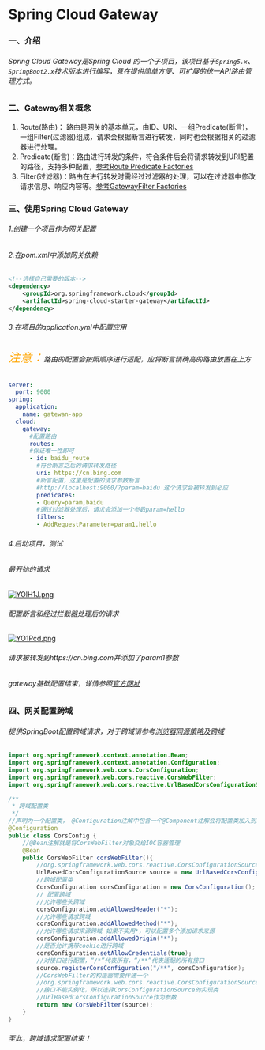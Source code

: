 # Spring Cloud Gateway

### 一、介绍

###### Spring Cloud Gateway是Spring Cloud 的一个子项目，该项目基于`Spring5.x`、`SpringBoot2.x`技术版本进行编写，意在提供简单方便、可扩展的统一API路由管理方式。

### 二、Gateway相关概念

1. Route(路由)： 路由是网关的基本单元，由ID、URI、一组Predicate(断言)，一组Filter(过滤器)组成，请求会根据断言进行转发，同时也会根据相关的过滤器进行处理。
2. Predicate(断言)：路由进行转发的条件，符合条件后会将请求转发到URI配置的路径，支持多种配置，[参考Route Predicate Factories](https://cloud.spring.io/spring-cloud-static/spring-cloud-gateway/2.2.2.RELEASE/reference/html/#gateway-request-predicates-factories)
3. Filter(过滤器)：路由在进行转发时需经过过滤器的处理，可以在过滤器中修改请求信息、响应内容等。[参考GatewayFilter Factories](https://cloud.spring.io/spring-cloud-static/spring-cloud-gateway/2.2.2.RELEASE/reference/html/#gatewayfilter-factories)

### 三、使用Spring Cloud Gateway

###### 1.创建一个项目作为网关配置

###### 2.在pom.xml中添加网关依赖

``` xml
<!--选择自己需要的版本-->
<dependency>
    <groupId>org.springframework.cloud</groupId>
    <artifactId>spring-cloud-starter-gateway</artifactId>
</dependency>
```

###### 3.在项目的application.yml中配置应用

###### <font color="orange" size="5">注意：</font>路由的配置会按照顺序进行适配，应将断言精确高的路由放置在上方

```yml
server:
  port: 9000
spring:
  application:
    name: gatewan-app
  cloud:
    gateway:
      #配置路由
      routes:
      #保证唯一性即可
      - id: baidu_route
        #符合断言之后的请求转发路径
        uri: https://cn.bing.com
        #断言配置，这里是配置的请求参数断言
        #http://localhost:9000/?param=baidu 这个请求会被转发到必应
        predicates:
        - Query=param,baidu
        #通过过滤器处理后，请求会添加一个参数param=hello
        filters:
        - AddRequestParameter=param1,hello
```

###### 4.启动项目，测试

###### 最开始的请求

[![YOlH1J.png](https://s1.ax1x.com/2020/05/22/YOlH1J.png)](https://imgchr.com/i/YOlH1J)

###### 配置断言和经过拦截器处理后的请求

[![YO1Pcd.png](https://s1.ax1x.com/2020/05/22/YO1Pcd.png)](https://imgchr.com/i/YO1Pcd)

###### 请求被转发到https://cn.bing.com并添加了param1参数

###### gateway基础配置结束，详情参照[官方网址](https://cloud.spring.io/spring-cloud-static/spring-cloud-gateway/2.2.2.RELEASE/reference/html/#gateway-starter)

### 四、网关配置跨域

######  <span id="CORS">提供SpringBoot配置跨域请求，对于跨域请参考[浏览器同源策略及跨域]()</span>

```java
import org.springframework.context.annotation.Bean;
import org.springframework.context.annotation.Configuration;
import org.springframework.web.cors.CorsConfiguration;
import org.springframework.web.cors.reactive.CorsWebFilter;
import org.springframework.web.cors.reactive.UrlBasedCorsConfigurationSource;

/**
 * 跨域配置类
 */
//声明为一个配置类， @Configuration注解中包含一个@Component注解会将配置类加入到springIOC容器中
@Configuration
public class CorsConfig {
    //@Bean注解就是将CorsWebFilter对象交给IOC容器管理
    @Bean
    public CorsWebFilter corsWebFilter(){
        //org.springframework.web.cors.reactive.CorsConfigurationSource的实现类
        UrlBasedCorsConfigurationSource source = new UrlBasedCorsConfigurationSource();
        //跨域配置类
        CorsConfiguration corsConfiguration = new CorsConfiguration();
        // 配置跨域
        //允许哪些头跨域
        corsConfiguration.addAllowedHeader("*");
        //允许哪些请求跨域
        corsConfiguration.addAllowedMethod("*");
        //允许哪些请求来源跨域 如果不实用*，可以配置多个添加请求来源
        corsConfiguration.addAllowedOrigin("*");
        //是否允许携带cookie进行跨域
        corsConfiguration.setAllowCredentials(true);
        //对接口进行配置，“/*”代表所有，“/**”代表适配的所有接口
        source.registerCorsConfiguration("/**", corsConfiguration);
        //CorsWebFilter的构造器需要传递一个
        //org.springframework.web.cors.reactive.CorsConfigurationSource的接口作为参数
        //接口不能实例化，所以选择CorsConfigurationSource的实现类
        //UrlBasedCorsConfigurationSource作为参数
        return new CorsWebFilter(source);
    }
}

```

###### 至此，跨域请求配置结束！